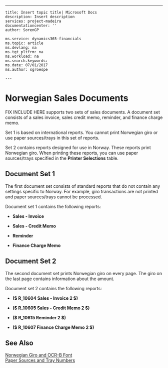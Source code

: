 ---
    title: Insert topic title| Microsoft Docs
    description: Insert description
    services: project-madeira
    documentationcenter: ''
    author: SorenGP

    ms.service: dynamics365-financials
    ms.topic: article
    ms.devlang: na
    ms.tgt_pltfrm: na
    ms.workload: na
    ms.search.keywords:
    ms.date: 07/01/2017
    ms.author: sgroespe

    ---
# Norwegian Sales Documents
FIX INCLUDE HERE<!--[!INCLUDE[navnow](../../ApplicationDesign/includes/navnow_md.md)] --> supports two sets of sales documents. A document set consists of a sales invoice, sales credit memo, reminder, and finance charge memo.  
  
 Set 1 is based on international reports. You cannot print Norwegian giro or use paper sources\/trays in this set of reports.  
  
 Set 2 contains reports designed for use in Norway. These reports print Norwegian giro. When printing these reports, you can use paper sources\/trays specified in the **Printer Selections** table.  
  
## Document Set 1  
 The first document set consists of standard reports that do not contain any settings specific to Norway. For example, giro transactions are not printed and paper sources\/trays cannot be processed.  
  
 Document set 1 contains the following reports:  
  
-   **Sales - Invoice**  
  
-   **Sales - Credit Memo**  
  
-   **Reminder**  
  
-   **Finance Charge Memo**  
  
## Document Set 2  
 The second document set prints Norwegian giro on every page. The giro on the last page contains information about the amount.  
  
 Document set 2 contains the following reports:  
  
-   **\($ R\_10604 Sales - Invoice 2 $\)**  
  
-   **\($ R\_10605 Sales - Credit Memo 2 $\)**  
  
-   **\($ R\_10615 Reminder 2 $\)**  
  
-   **\($ R\_10607 Finance Charge Memo 2 $\)**  
  
## See Also  
 [Norwegian Giro and OCR-B Font](../../LocalFunctionalityForMicrosoftDynamicsNav2016/Norway/norwegian-giro-and-ocr-b-font.md)   
 [Paper Sources and Tray Numbers](../../LocalFunctionalityForMicrosoftDynamicsNav2016/Norway/paper-sources-and-tray-numbers.md)